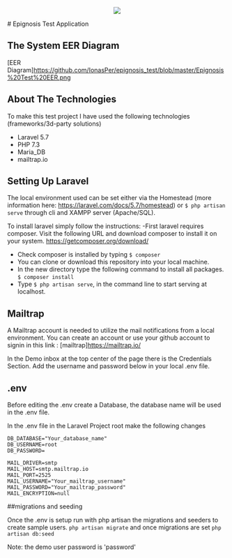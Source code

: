 <p align="center"><img src="https://www.epignosishq.com/wp-content/uploads/2018/01/epignosis-logo-retina-1.png"></p>
# Epignosis Test Application


## The System EER Diagram

[EER Diagram]https://github.com/IonasPer/epignosis_test/blob/master/Epignosis%20Test%20EER.png

## About The Technologies

To make this test project I have used the following technologies (frameworks/3d-party solutions)

- Laravel 5.7 
- PHP 7.3
- Maria_DB
- mailtrap.io

## Setting Up Laravel

The local environment used can be set either via the Homestead (more information here: https://laravel.com/docs/5.7/homestead)
or `$ php artisan serve` through cli and XAMPP server (Apache/SQL).

To install laravel simply follow the instructions:
-First laravel requires composer. Visit the following URL and download composer to install it on your system.
https://getcomposer.org/download/
- Check composer is installed by typing `$ composer`
- You can clone or download this repository into your local machine.
- In the new directory type the following command to install all packages. 
    `$ composer install`
- Type `$ php artisan serve`, in the command line to  start serving at localhost. 

## Mailtrap

A Mailtrap account is needed to utilize the mail notifications from a local environment. You can create an account or use your github account to signin in this link : [mailtrap]https://mailtrap.io/

In the Demo inbox at the top center of the page there is the Credentials Section. Add the username and password below in your local .env file.


## .env

Before editing the .env create a Database, the database name will be used in the .env file.

In the .env file in the Laravel Project root make the following changes
```
DB_DATABASE="Your_database_name"
DB_USERNAME=root
DB_PASSWORD=

MAIL_DRIVER=smtp
MAIL_HOST=smtp.mailtrap.io
MAIL_PORT=2525
MAIL_USERNAME="Your_mailtrap_username"
MAIL_PASSWORD="Your_mailtrap_password"
MAIL_ENCRYPTION=null
```

##migrations and seeding

Once the .env is setup run with php artisan the migrations and seeders to create sample users. 
`php artisan migrate` 
and once migrations are set
`php artisan db:seed`

Note: the demo user password is 'password'
